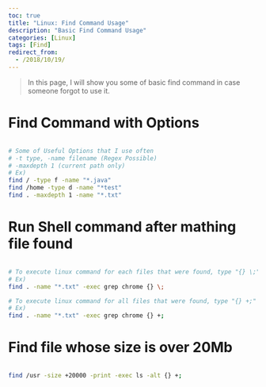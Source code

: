 ```yaml
---
toc: true
title: "Linux: Find Command Usage"
description: "Basic Find Command Usage"
categories: [Linux]
tags: [Find]
redirect_from:
  - /2018/10/19/
---
```


> In this page, I will show you some of basic find command in case someone forgot to use it.

# Find Command with Options

```bash 

# Some of Useful Options that I use often
# -t type, -name filename (Regex Possible)
# -maxdepth 1 (current path only)
# Ex)
find / -type f -name "*.java"
find /home -type d -name "*test"
find . -maxdepth 1 -name "*.txt"

```

# Run Shell command after mathing file found

```bash

# To execute linux command for each files that were found, type "{} \;" in the end
# Ex)
find . -name "*.txt" -exec grep chrome {} \;

# To execute linux command for all files that were found, type "{} +;" in the end
# Ex)
find . -name "*.txt" -exec grep chrome {} +;

```

# Find file whose size is over 20Mb

```bash

find /usr -size +20000 -print -exec ls -alt {} +; 

```

[^1]: This is a footnote.

[kramdown]: https://kramdown.gettalong.org/
[My Blog]: https://marindie.github.io